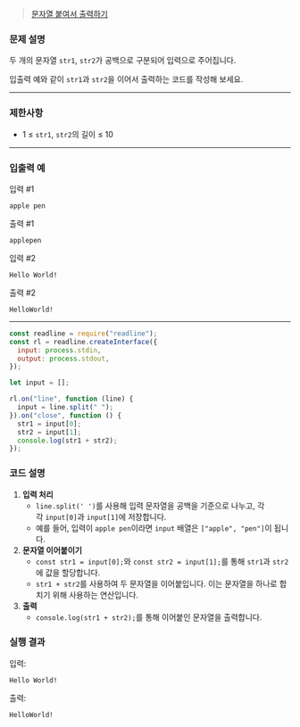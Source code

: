 > [문자열 붙여서 출력하기](https://school.programmers.co.kr/learn/courses/30/lessons/181946)

### **문제 설명**

두 개의 문자열 `str1`, `str2`가 공백으로 구분되어 입력으로 주어집니다.

입출력 예와 같이 `str1`과 `str2`을 이어서 출력하는 코드를 작성해 보세요.

---

### 제한사항

- 1 ≤ `str1`, `str2`의 길이 ≤ 10

---

### 입출력 예

입력 #1

`apple pen`

출력 #1

`applepen`

입력 #2

`Hello World!`

출력 #2

`HelloWorld!`

---

```jsx
const readline = require("readline");
const rl = readline.createInterface({
  input: process.stdin,
  output: process.stdout,
});

let input = [];

rl.on("line", function (line) {
  input = line.split(" ");
}).on("close", function () {
  str1 = input[0];
  str2 = input[1];
  console.log(str1 + str2);
});
```

### 코드 설명

1. **입력 처리**
   - `line.split(' ')`를 사용해 입력 문자열을 공백을 기준으로 나누고, 각각 `input[0]`과 `input[1]`에 저장합니다.
   - 예를 들어, 입력이 `apple pen`이라면 `input` 배열은 `["apple", "pen"]`이 됩니다.
2. **문자열 이어붙이기**
   - `const str1 = input[0];`와 `const str2 = input[1];`를 통해 `str1`과 `str2`에 값을 할당합니다.
   - `str1 + str2`를 사용하여 두 문자열을 이어붙입니다. 이는 문자열을 하나로 합치기 위해 사용하는 연산입니다.
3. **출력**
   - `console.log(str1 + str2);`를 통해 이어붙인 문자열을 출력합니다.

### 실행 결과

입력:

```
Hello World!
```

출력:

```
HelloWorld!
```

